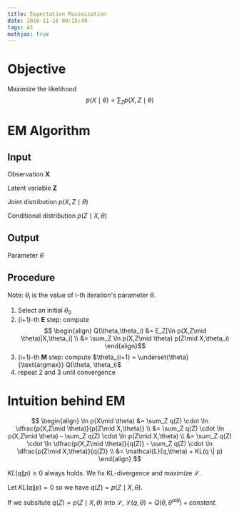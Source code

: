 ```yaml
---
title: Expectation Maximization
date: 2018-11-16 00:15:49
tags: AI
mathjax: true
---
```


# Objective

Maximize the likelihood $$p(X\mid \theta) = \sum_Z p(X,Z\mid \theta)$$

# EM Algorithm

## Input

Observation **X**

Latent variable **Z**

Joint distribution $p(X,Z\mid \theta)$

Conditional distribution $p(Z\mid X, \theta)$

## Output

Parameter $\theta$

## Procedure

Note: $\theta_i$ is the value of i-th iteration's parameter $\theta$.

1. Select an initial $\theta_0$
2. (i+1)-th **E** step: compute $$ \begin{align} Q(\theta,\theta_i) &= E_Z[\ln p(X,Z\mid \theta)|X,\theta_i] \\ &= \sum_Z \ln p(X,Z\mid \theta) p(Z\mid X,\theta_i) \end{align}$$
3. (i+1)-th **M** step: compute $\theta_{i+1} = \underset{\theta}{\text{argmax}} Q(\theta, \theta_i)$
4. repeat 2 and 3 until convergence

# Intuition behind EM

$$
\begin{align}
\ln p(X\mid \theta) &= \sum_Z q(Z) \cdot \ln \dfrac{p(X,Z\mid \theta)}{p(Z\mid X,\theta)} \\
&= \sum_Z q(Z) \cdot \ln p(X,Z\mid \theta) - \sum_Z q(Z) \cdot \ln p(Z\mid X,\theta) \\
&= \sum_Z q(Z) \cdot \ln \dfrac{p(X,Z\mid \theta)}{q(Z)} - \sum_Z q(Z) \cdot \ln \dfrac{p(Z\mid X,\theta)}{q(Z)} \\
&= \mathcal{L}(q,\theta) + KL(q \| p)
\end{align}
$$

$KL(q\|p)\ge 0$ always holds. We fix KL-divergence and maximize $\mathcal{L}$.

Let $KL(q\|p) = 0$ so we have $q(Z)=p(Z\mid X,\theta)$.

If we subsitute $q(Z)=p(Z\mid X,\theta)$ into $\mathcal{L}$, $\mathcal{L}(q,\theta) = Q(\theta, \theta^{old}) + constant$.